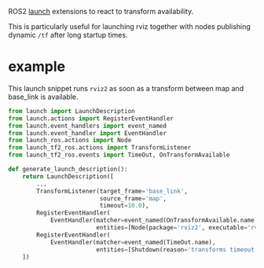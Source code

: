ROS2 [launch](https://index.ros.org/p/launch) extensions to react to transform availability.

This is particularly useful for launching rviz together with nodes publishing dynamic `/tf` after long startup times.

# example

This launch snippet runs `rviz2` as soon as a transform between map and base_link is available.

```python
from launch import LaunchDescription
from launch.actions import RegisterEventHandler
from launch.event_handlers import event_named
from launch.event_handler import EventHandler
from launch_ros.actions import Node
from launch_tf2_ros.actions import TransformListener
from launch_tf2_ros.events import TimeOut, OnTransformAvailable

def generate_launch_description():
    return LaunchDescription([
        ...
        TransformListener(target_frame='base_link',
                          source_frame='map',
                          timeout=10.0),
        RegisterEventHandler(
            EventHandler(matcher=event_named(OnTransformAvailable.name),
                         entities=[Node(package='rviz2', executable='rviz2')])),
        RegisterEventHandler(
            EventHandler(matcher=event_named(TimeOut.name),
                         entities=[Shutdown(reason='transforms timeout')])),
    ])
```
